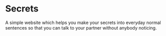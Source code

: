# Secrets
A simple website which helps you make your secrets into everyday normal sentences so that you can talk to your partner without anybody noticing.
